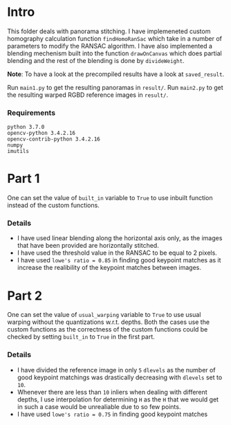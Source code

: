 # Intro
This folder deals with panorama stitching. I have implemeneted custom homography calculation function `findHomoRanSac` which take in a number of parameters to modify the RANSAC algorithm. I have also implemented a blending mechenism built into the function `drawOnCanvas` which does partial blending and the rest of the blending is done by `divideWeight`.

**Note**: To have a look at the precompiled results have a look at `saved_result`.

Run `main1.py` to get the resulting panoramas in `result/`.
Run `main2.py` to get the resulting warped RGBD reference images in `result/`.

### Requirements
```
python 3.7.0
opencv-python 3.4.2.16
opencv-contrib-python 3.4.2.16
numpy
imutils
```

# Part 1

One can set the value of `built_in` variable to `True` to use inbuilt function instead of the custom functions.
### Details
* I have used linear blending along the horizontal axis only, as the images that have been provided are horizontally stitched.
* I have used the threshold value in the RANSAC to be equal to 2 pixels.
* I have used `lowe's ratio = 0.85` in finding good keypoint matches as it increase the realibility of the keypoint matches between images.



# Part 2

One can set the value of `usual_warping` variable to `True` to use usual warping without the quantizations w.r.t. depths. Both the cases use the custom functions as the correctness of the custom functions could be checked by setting `built_in` to `True` in the first part.
### Details
* I have divided the reference image in only `5` `dlevels` as the number of good keypoint matchings was drastically decreasing with `dlevels` set to `10`.
* Whenever there are less than `10` inliers when dealing with different depths, I use interpolation for determining `H` as the `H` that we would get in such a case would be unrealiable due to so few points.
* I have used `lowe's ratio = 0.75` in finding good keypoint matches

